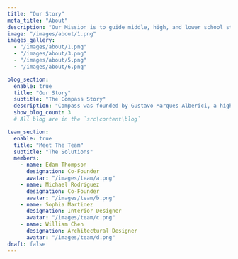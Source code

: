 ```yaml
---
title: "Our Story"
meta_title: "About"
description: "Our Mission is to guide middle, high, and lower school students by connecting them with dedicated peers who share advice, recommendations, and personal insights gained from their own academic journeys and experiences."
image: "/images/about/1.png"
images_gallery:
  - "/images/about/1.png"
  - "/images/about/3.png"
  - "/images/about/5.png"
  - "/images/about/6.png"

blog_section:
  enable: true
  title: "Our Story"
  subtitle: "The Compass Story"
  description: "Compass was founded by Gustavo Marques Alberici, a high school student who wanted to create a space where students could support and learn from one another. What began as his small idea to make the school community more connected and encouraging has grown into a structured mentorship program built on empathy, leadership, and genuine care. From its start, Compass has aimed to bridge students across grade levels — creating opportunities for mentorship, guidance, and real connection. Today, Gustavo and the Compass team continue to grow that mission, uniting passionate mentors who strive to make a lasting impact in every student's journey."
  show_blog_count: 3
  # All blog are in the `src\content\blog`

team_section:
  enable: true
  title: "Meet The Team"
  subtitle: "The Solutions"
  members:
    - name: Edam Thompson
      designation: Co-Founder
      avatar: "/images/team/a.png"
    - name: Michael Rodriguez
      designation: Co-Founder
      avatar: "/images/team/b.png"
    - name: Sophia Martinez
      designation: Interior Designer
      avatar: "/images/team/c.png"
    - name: William Chen
      designation: Architectural Designer
      avatar: "/images/team/d.png"
draft: false
---
```

